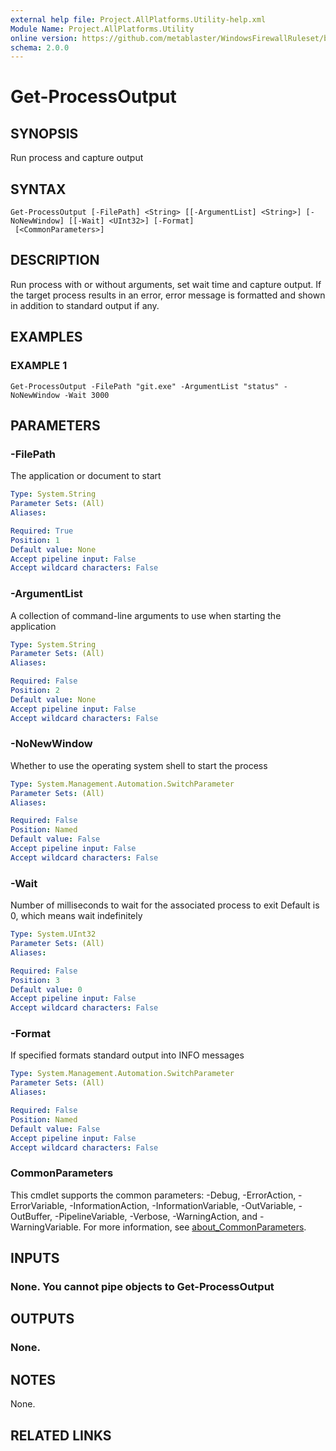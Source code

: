 ```yaml
---
external help file: Project.AllPlatforms.Utility-help.xml
Module Name: Project.AllPlatforms.Utility
online version: https://github.com/metablaster/WindowsFirewallRuleset/blob/develop/Modules/Project.AllPlatforms.Utility/Help/en-US/Get-ProcessOutput.md
schema: 2.0.0
---
```


# Get-ProcessOutput

## SYNOPSIS

Run process and capture output

## SYNTAX

```none
Get-ProcessOutput [-FilePath] <String> [[-ArgumentList] <String>] [-NoNewWindow] [[-Wait] <UInt32>] [-Format]
 [<CommonParameters>]
```

## DESCRIPTION

Run process with or without arguments, set wait time and capture output.
If the target process results in an error, error message is formatted and shown in addition
to standard output if any.

## EXAMPLES

### EXAMPLE 1

```none
Get-ProcessOutput -FilePath "git.exe" -ArgumentList "status" -NoNewWindow -Wait 3000
```

## PARAMETERS

### -FilePath

The application or document to start

```yaml
Type: System.String
Parameter Sets: (All)
Aliases:

Required: True
Position: 1
Default value: None
Accept pipeline input: False
Accept wildcard characters: False
```

### -ArgumentList

A collection of command-line arguments to use when starting the application

```yaml
Type: System.String
Parameter Sets: (All)
Aliases:

Required: False
Position: 2
Default value: None
Accept pipeline input: False
Accept wildcard characters: False
```

### -NoNewWindow

Whether to use the operating system shell to start the process

```yaml
Type: System.Management.Automation.SwitchParameter
Parameter Sets: (All)
Aliases:

Required: False
Position: Named
Default value: False
Accept pipeline input: False
Accept wildcard characters: False
```

### -Wait

Number of milliseconds to wait for the associated process to exit
Default is 0, which means wait indefinitely

```yaml
Type: System.UInt32
Parameter Sets: (All)
Aliases:

Required: False
Position: 3
Default value: 0
Accept pipeline input: False
Accept wildcard characters: False
```

### -Format

If specified formats standard output into INFO messages

```yaml
Type: System.Management.Automation.SwitchParameter
Parameter Sets: (All)
Aliases:

Required: False
Position: Named
Default value: False
Accept pipeline input: False
Accept wildcard characters: False
```

### CommonParameters

This cmdlet supports the common parameters: -Debug, -ErrorAction, -ErrorVariable, -InformationAction, -InformationVariable, -OutVariable, -OutBuffer, -PipelineVariable, -Verbose, -WarningAction, and -WarningVariable. For more information, see [about_CommonParameters](http://go.microsoft.com/fwlink/?LinkID=113216).

## INPUTS

### None. You cannot pipe objects to Get-ProcessOutput

## OUTPUTS

### None.

## NOTES

None.

## RELATED LINKS
